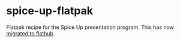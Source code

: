 # spice-up-flatpak
Flatpak recipe for the Spice Up presentation program. This has now [migrated to flathub](https://github.com/flathub/com.github.philip_scott.spice-up).
